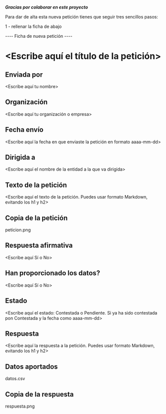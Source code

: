 ___Gracias por colaborar en este proyecto___

Para dar de alta esta nueva petición tienes que seguir tres sencillos pasos:

1 - rellenar la ficha de abajo


---- Ficha de nueva petición ----

# <Escribe aquí el título de la petición>

## Enviada por

<Escribe aquí tu nombre>

## Organización

<Escribe aquí tu organización o empresa>

## Fecha envío

<Escribe aquí la fecha en que enviaste la petición en formato aaaa-mm-dd>

## Dirigida a

<Escribe aquí el nombre de la entidad a la que va dirigida>

## Texto de la petición

<Escribe aquí el texto de la petición. Puedes usar formato Markdown, evitando los h1 y h2>

## Copia de la petición

peticion.png

## Respuesta afirmativa

<Escribe aquí Sí o No>

## Han proporcionado los datos?

<Escribe aquí Sí o No>

## Estado

<Escribe aquí el estado: Contestada o Pendiente. Si ya ha sido contestada pon Contestada y la fecha
como aaaa-mm-dd>

## Respuesta

<Escribe aquí la respuesta a la petición. Puedes usar formato Markdown, evitando los h1 y h2>

## Datos aportados

datos.csv

## Copia de la respuesta

respuesta.png
